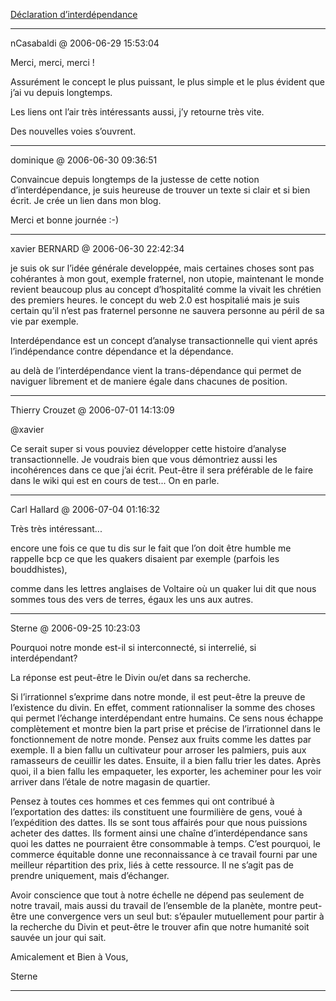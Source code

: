 [Déclaration d’interdépendance](../../../2006/6/declaration-dinterdependance.md)

---
nCasabaldi @ 2006-06-29 15:53:04

Merci, merci, merci !

Assurément le concept le plus puissant, le plus simple et le plus évident que j’ai vu depuis longtemps. 

Les liens ont l’air très intéressants aussi, j’y retourne très vite.

Des nouvelles voies s’ouvrent.

---

dominique @ 2006-06-30 09:36:51

Convaincue depuis longtemps de la justesse de cette notion d’interdépendance, je suis heureuse de trouver un texte si clair et si bien écrit. Je crée un lien dans mon blog.

Merci et bonne journée :-)

---

xavier BERNARD @ 2006-06-30 22:42:34

je suis ok sur l’idée générale developpée, mais certaines choses sont pas cohérantes à mon gout, exemple fraternel, non utopie, maintenant le monde revient beaucoup plus au concept d’hospitalité comme la vivait les chrétien des premiers heures. le concept du web 2.0 est hospitalié mais je suis certain qu’il n’est pas fraternel personne ne sauvera personne au péril de sa vie par exemple.

Interdépendance est un concept d’analyse transactionnelle qui vient aprés l’indépendance contre dépendance et la dépendance.

au delà de l’interdépendance vient la trans-dépendance qui permet de naviguer librement et de maniere égale dans chacunes de position.

---

Thierry Crouzet @ 2006-07-01 14:13:09

@xavier

Ce serait super si vous pouviez développer cette histoire d’analyse transactionnelle. Je voudrais bien que vous démontriez aussi les incohérences dans ce que j’ai écrit. Peut-être il sera préférable de le faire dans le wiki qui est en cours de test... On en parle.

---

Carl Hallard @ 2006-07-04 01:16:32

Très très intéressant...

encore une fois ce que tu dis sur le fait que l’on doit être humble me rappelle bcp ce que les quakers disaient par exemple (parfois les bouddhistes),

comme dans les lettres anglaises de Voltaire où un quaker lui dit que nous sommes tous des vers de terres, égaux les uns aux autres.

---

Sterne @ 2006-09-25 10:23:03

Pourquoi notre monde est-il si interconnecté, si interrelié, si interdépendant?

La réponse est peut-être le Divin ou/et dans sa recherche.

Si l’irrationnel s’exprime dans notre monde, il est peut-être la preuve de l’existence du divin. En effet, comment rationnaliser la somme des choses qui permet l’échange interdépendant entre humains. Ce sens nous échappe complètement et montre bien la part prise et précise de l’irrationnel dans le fonctionnement de notre monde. Pensez aux fruits comme les dattes par exemple. Il a bien fallu un cultivateur pour arroser les palmiers, puis aux ramasseurs de ceuillir les dates. Ensuite, il a bien fallu trier les dates. Après quoi, il a bien fallu les empaqueter, les exporter, les acheminer pour les voir arriver dans l’étale de notre magasin de quartier. 

Pensez à toutes ces hommes et ces femmes qui ont contribué à l’exportation des dattes: ils constituent une fourmilière de gens, voué à l’expédition des dattes. Ils se sont tous affairés pour que nous puissions acheter des dattes. Ils forment ainsi une chaîne d’interdépendance sans quoi les dattes ne pourraient être consommable à temps. C’est pourquoi, le commerce équitable donne une reconnaissance à ce travail fourni par une meilleur répartition des prix, liés à cette ressource. Il ne s’agit pas de prendre uniquement, mais d’échanger.

Avoir conscience que tout à notre échelle ne dépend pas seulement de notre travail, mais aussi du travail de l’ensemble de la planète, montre peut-être une convergence vers un seul but: s’épauler mutuellement pour partir à la recherche du Divin et peut-être le trouver afin que notre humanité soit sauvée un jour qui sait.

Amicalement et Bien à Vous,

Sterne

---

